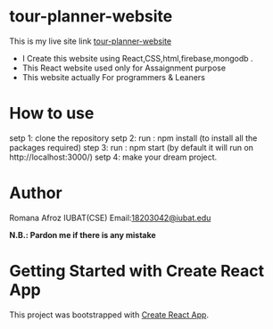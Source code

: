 # tour-planner-website
This is my live site link [tour-planner-website]()
* I Create this website using React,CSS,html,firebase,mongodb .
* This React website used only for Assaignment purpose 
* This website actually For programmers & Leaners
# How to use
setp 1: clone the repository 
setp 2: run : npm install (to install all the packages required)
step 3: run : npm start (by default it will run on http://localhost:3000/)
setp 4: make your dream project.
# Author
Romana Afroz
IUBAT(CSE)
Email:18203042@iubat.edu

**N.B.: Pardon me if there is any mistake**

# Getting Started with Create React App

This project was bootstrapped with [Create React App](https://github.com/facebook/create-react-app).


